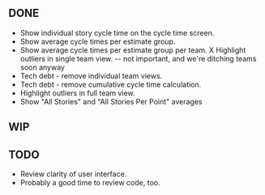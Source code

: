 DONE
----
* Show individual story cycle time on the cycle time screen.
* Show average cycle times per estimate group.
* Show average cycle times per estimate group per team.
X Highlight outliers in single team view. -- not important, and we're ditching teams soon anyway
* Tech debt - remove individual team views.
* Tech debt - remove cumulative cycle time calculation.
* Highlight outliers in full team view.
* Show "All Stories" and "All Stories Per Point" averages

WIP
---

TODO
----
* Review clarity of user interface.
* Probably a good time to review code, too.
